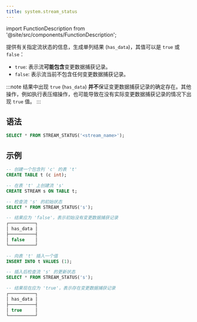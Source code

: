 ```yaml
---
title: system.stream_status
---
```

import FunctionDescription from '@site/src/components/FunctionDescription';

<FunctionDescription description="引入或更新: v1.2.225"/>

提供有关指定流状态的信息，生成单列结果 (`has_data`)，其值可以是 `true` 或 `false`：

- `true`: 表示流**可能包含**变更数据捕获记录。
- `false`: 表示流当前不包含任何变更数据捕获记录。

:::note
结果中出现 `true` (`has_data`) **并不**保证变更数据捕获记录的确定存在。其他操作，例如执行表压缩操作，也可能导致在没有实际变更数据捕获记录的情况下出现 `true` 值。
:::

## 语法

```sql
SELECT * FROM STREAM_STATUS('<stream_name>');
```

## 示例

```sql
-- 创建一个包含列 'c' 的表 't'
CREATE TABLE t (c int);

-- 在表 't' 上创建流 's'
CREATE STREAM s ON TABLE t;

-- 检查流 's' 的初始状态
SELECT * FROM STREAM_STATUS('s');

-- 结果应为 'false'，表示初始没有变更数据捕获记录
┌──────────┐
│ has_data │
├──────────┤
│ false    │
└──────────┘

-- 向表 't' 插入一个值
INSERT INTO t VALUES (1);

-- 插入后检查流 's' 的更新状态
SELECT * FROM STREAM_STATUS('s');

-- 结果现在应为 'true'，表示存在变更数据捕获记录
┌──────────┐
│ has_data │
├──────────┤
│ true     │
└──────────┘
```